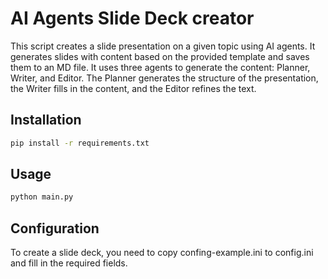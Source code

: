 # AI Agents Slide Deck creator

This script creates a slide presentation on a given topic using AI agents. It generates slides with content based on the provided template and saves them to an MD file.
It uses three agents to generate the content: Planner, Writer, and Editor. The Planner generates the structure of the presentation, the Writer fills in the content, and the Editor refines the text.

## Installation

```bash
pip install -r requirements.txt
```

## Usage

```bash
python main.py
```

## Configuration

To create a slide deck, you need to copy confing-example.ini to config.ini and fill in the required fields. 